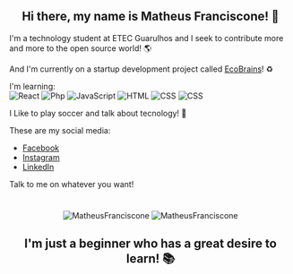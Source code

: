 

 <h2 align="center"> Hi there, my name is Matheus Franciscone! 👋 </h2>

 I'm a technology student at ETEC Guarulhos and I seek to contribute more and more to the open source world! 🌎 

 And I'm currently on a startup development project called [EcoBrains](https://github.com/OB-Group/WebSite-EcoBrains)! ♻️
  
 I'm learning:  
 ![React](https://img.shields.io/badge/-React-black?style=flat-square&logo=react) 
 ![Php](https://img.shields.io/badge/-Php-black?style=flat-square&logo=php)
 ![JavaScript](https://img.shields.io/badge/-JavaScript-black?style=flat-square&logo=javascript)
 ![HTML](https://img.shields.io/badge/-HTML5-black?style=flat-square&logo=html5)
 ![CSS](https://img.shields.io/badge/-CSS3-black?style=flat-square&logo=css3)
 ![CSS](https://img.shields.io/badge/-MySQL-black?style=flat-square&logo=mysql)
 
 I Like to play soccer and talk about tecnology! 👾

 These are my social media: 
 
* [Facebook](https://www.facebook.com/matheus.franciscone.7)
* [Instagram](https://www.instagram.com/_franciscone/)
* [LinkedIn](https://www.linkedin.com/in/matheus-franciscone/)

Talk to me on whatever you want!
#
<p align="center">
  <img src="https://github-readme-stats.vercel.app/api?username=MatheusFranciscone&count_private=true&theme=dark&show_icons=true&hide=contribs" alt="MatheusFranciscone"/> 
  <img src="https://github-readme-stats.vercel.app/api/top-langs/?username=MatheusFranciscone&layout=compact&theme=dark" alt="MatheusFranciscone"/> 
</p>

<h2 align= "center" >I'm just a beginner who has a great desire to learn! 📚</h2>



